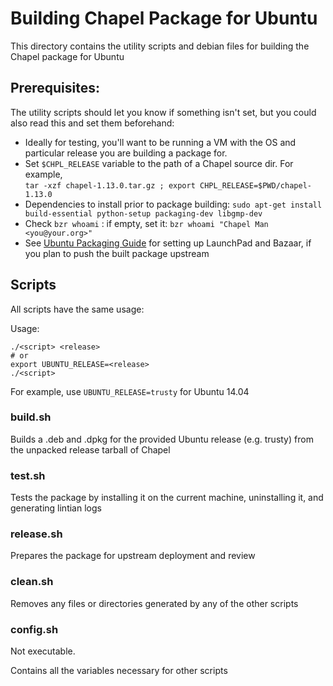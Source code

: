 # Building Chapel Package for Ubuntu

This directory contains the utility scripts and debian files for
building the Chapel package for Ubuntu

## Prerequisites:
The utility scripts should let you know if something isn't set, but you could
also read this and set them beforehand:

* Ideally for testing, you'll want to be running a VM with the OS and
    particular release you are building a package for.
* Set `$CHPL_RELEASE` variable to the path of a Chapel source dir.
  For example,  
  `tar -xzf chapel-1.13.0.tar.gz ; export CHPL_RELEASE=$PWD/chapel-1.13.0`
* Dependencies to install prior to package building:
  `sudo apt-get install build-essential python-setup packaging-dev libgmp-dev`
* Check `bzr whoami` : if empty, set it: `bzr whoami "Chapel Man <you@your.org>"`
* See [Ubuntu Packaging Guide](http://packaging.ubuntu.com/html/getting-set-up.html) 
  for setting up LaunchPad and Bazaar, if you plan to push the built package upstream

## Scripts

All scripts have the same usage:

Usage:

    ./<script> <release>
    # or
    export UBUNTU_RELEASE=<release>
    ./<script>
For example, use `UBUNTU_RELEASE=trusty` for Ubuntu 14.04

### build.sh

Builds a .deb and .dpkg for the provided Ubuntu release (e.g. trusty) from the
unpacked release tarball of Chapel

### test.sh

Tests the package by installing it on the current machine, uninstalling it,
and generating lintian logs

### release.sh

Prepares the package for upstream deployment and review

### clean.sh

Removes any files or directories generated by any of the other scripts

### config.sh

Not executable.

Contains all the variables necessary for other scripts
